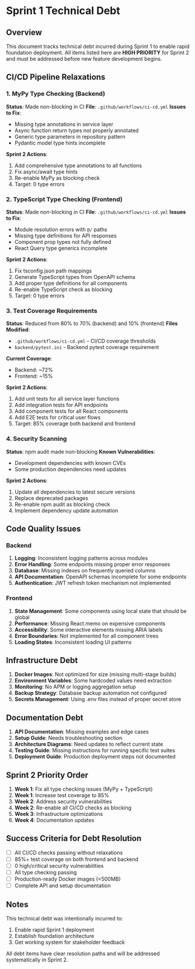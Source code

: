 # Sprint 1 Technical Debt

## Overview

This document tracks technical debt incurred during Sprint 1 to enable rapid foundation deployment. All items listed here are **HIGH PRIORITY** for Sprint 2 and must be addressed before new feature development begins.

## CI/CD Pipeline Relaxations

### 1. MyPy Type Checking (Backend)

**Status**: Made non-blocking in CI
**File**: `.github/workflows/ci-cd.yml`
**Issues to Fix**:

- Missing type annotations in service layer
- Async function return types not properly annotated
- Generic type parameters in repository pattern
- Pydantic model type hints incomplete

**Sprint 2 Actions**:

1. Add comprehensive type annotations to all functions
2. Fix async/await type hints
3. Re-enable MyPy as blocking check
4. Target: 0 type errors

### 2. TypeScript Type Checking (Frontend)

**Status**: Made non-blocking in CI
**File**: `.github/workflows/ci-cd.yml`
**Issues to Fix**:

- Module resolution errors with `@/` paths
- Missing type definitions for API responses
- Component prop types not fully defined
- React Query type generics incomplete

**Sprint 2 Actions**:

1. Fix tsconfig.json path mappings
2. Generate TypeScript types from OpenAPI schema
3. Add proper type definitions for all components
4. Re-enable TypeScript check as blocking
5. Target: 0 type errors

### 3. Test Coverage Requirements

**Status**: Reduced from 80% to 70% (backend) and 10% (frontend)
**Files Modified**:

- `.github/workflows/ci-cd.yml` - CI/CD coverage thresholds
- `backend/pytest.ini` - Backend pytest coverage requirement

**Current Coverage**:

- Backend: ~72%
- Frontend: ~15%

**Sprint 2 Actions**:

1. Add unit tests for all service layer functions
2. Add integration tests for API endpoints
3. Add component tests for all React components
4. Add E2E tests for critical user flows
5. Target: 85% coverage both backend and frontend

### 4. Security Scanning

**Status**: npm audit made non-blocking
**Known Vulnerabilities**:

- Development dependencies with known CVEs
- Some production dependencies need updates

**Sprint 2 Actions**:

1. Update all dependencies to latest secure versions
2. Replace deprecated packages
3. Re-enable npm audit as blocking check
4. Implement dependency update automation

## Code Quality Issues

### Backend

1. **Logging**: Inconsistent logging patterns across modules
2. **Error Handling**: Some endpoints missing proper error responses
3. **Database**: Missing indexes on frequently queried columns
4. **API Documentation**: OpenAPI schemas incomplete for some endpoints
5. **Authentication**: JWT refresh token mechanism not implemented

### Frontend

1. **State Management**: Some components using local state that should be global
2. **Performance**: Missing React.memo on expensive components
3. **Accessibility**: Some interactive elements missing ARIA labels
4. **Error Boundaries**: Not implemented for all component trees
5. **Loading States**: Inconsistent loading UI patterns

## Infrastructure Debt

1. **Docker Images**: Not optimized for size (missing multi-stage builds)
2. **Environment Variables**: Some hardcoded values need extraction
3. **Monitoring**: No APM or logging aggregation setup
4. **Backup Strategy**: Database backup automation not configured
5. **Secrets Management**: Using .env files instead of proper secret store

## Documentation Debt

1. **API Documentation**: Missing examples and edge cases
2. **Setup Guide**: Needs troubleshooting section
3. **Architecture Diagrams**: Need updates to reflect current state
4. **Testing Guide**: Missing instructions for running specific test suites
5. **Deployment Guide**: Production deployment steps not documented

## Sprint 2 Priority Order

1. **Week 1**: Fix all type checking issues (MyPy + TypeScript)
2. **Week 1**: Increase test coverage to 85%
3. **Week 2**: Address security vulnerabilities
4. **Week 2**: Re-enable all CI/CD checks as blocking
5. **Week 3**: Infrastructure optimizations
6. **Week 4**: Documentation updates

## Success Criteria for Debt Resolution

- [ ] All CI/CD checks passing without relaxations
- [ ] 85%+ test coverage on both frontend and backend
- [ ] 0 high/critical security vulnerabilities
- [ ] All type checking passing
- [ ] Production-ready Docker images (<500MB)
- [ ] Complete API and setup documentation

## Notes

This technical debt was intentionally incurred to:

1. Enable rapid Sprint 1 deployment
2. Establish foundation architecture
3. Get working system for stakeholder feedback

All debt items have clear resolution paths and will be addressed systematically in Sprint 2.
